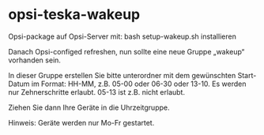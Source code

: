 # opsi-teska-wakeup
Opsi-package auf Opsi-Server mit:
bash setup-wakeup.sh
installieren

Danach Opsi-configed refreshen, nun sollte eine neue Gruppe „wakeup“ vorhanden sein.

In dieser Gruppe erstellen Sie bitte unterordner mit dem gewünschten Start-Datum im Format:
HH-MM, z.B. 05-00 oder 06-30 oder 13-10. Es werden nur Zehnerschritte erlaubt. 05-13 ist z.B. nicht erlaubt.

Ziehen Sie dann Ihre Geräte in die Uhrzeitgruppe.

Hinweis:
Geräte werden nur Mo-Fr gestartet.
